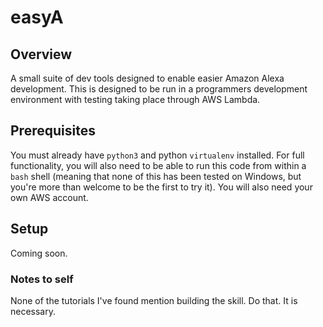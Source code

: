 # easyA
## Overview
A small suite of dev tools designed to enable easier Amazon Alexa development. This is designed to be run in a programmers development environment with testing taking place through AWS Lambda.
## Prerequisites
You must already have `python3` and python `virtualenv` installed. For full functionality, you will also need to be able to run this code from within a `bash` shell (meaning that none of this has been tested on Windows, but you're more than welcome to be the first to try it). You will also need your own AWS account.
## Setup
Coming soon.


### Notes to self
None of the tutorials I've found mention building the skill. Do that. It is
necessary.
